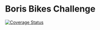 # Boris Bikes Challenge

<a href='https://coveralls.io/github/YohannTisserand/boris_bikes?branch=main'><img src='https://coveralls.io/repos/github/YohannTisserand/boris_bikes/badge.svg?branch=main' alt='Coverage Status' /></a>
